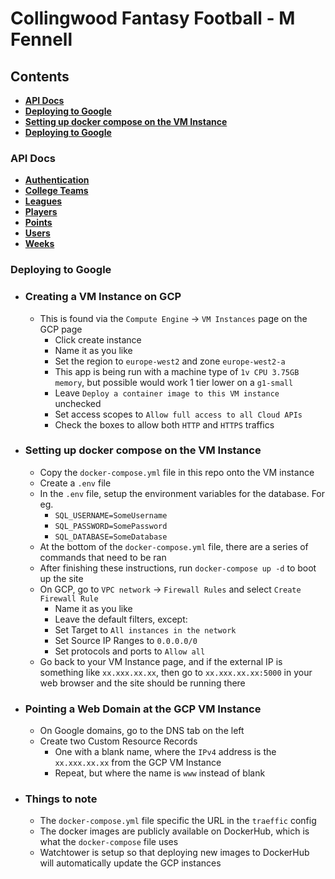 # Collingwood Fantasy Football - M Fennell

## Contents

* [**API Docs**](#api-docs)
* [**Deploying to Google**](#deploying-to-google)
* [**Setting up docker compose on the VM Instance**](#setting-up-docker-compose-on-the-vm-instance)
* [**Deploying to Google**](#deploying-to-google)

### API Docs

* [**Authentication**](http://ccafcfantasy.com:8080/swagger-ui.html#/authentication)
* [**College Teams**](http://ccafcfantasy.com:8080/swagger-ui.html#/college-team-controller)
* [**Leagues**](http://ccafcfantasy.com:8080/swagger-ui.html#/league-controller)
* [**Players**](http://ccafcfantasy.com:8080/swagger-ui.html#/player-controller)
* [**Points**](http://ccafcfantasy.com:8080/swagger-ui.html#/points-controller)
* [**Users**](http://ccafcfantasy.com:8080/swagger-ui.html#/user)
* [**Weeks**](http://ccafcfantasy.com:8080/swagger-ui.html#/weeks-controller)

### Deploying to Google

* ### Creating a VM Instance on GCP

  * This is found via the `Compute Engine` -> `VM Instances` page on the GCP page
    * Click create instance
    * Name it as you like
    * Set the region to `europe-west2` and zone `europe-west2-a`
    * This app is being run with a machine type of `1v CPU 3.75GB memory`, but possible would work 1 tier lower on a `g1-small`
    * Leave `Deploy a container image to this VM instance` unchecked
    * Set access scopes to `Allow full access to all Cloud APIs`
    * Check the boxes to allow both `HTTP` and `HTTPS` traffics

* ### Setting up docker compose on the VM Instance

  * Copy the `docker-compose.yml` file in this repo onto the VM instance
  * Create a `.env` file
  * In the `.env` file, setup the environment variables for the database. For eg.
    * `SQL_USERNAME=SomeUsername`
    * `SQL_PASSWORD=SomePassword`
    * `SQL_DATABASE=SomeDatabase`
  * At the bottom of the `docker-compose.yml` file, there are a series of commands that need to be ran
  * After finishing these instructions, run `docker-compose up -d` to boot up the site
  * On GCP, go to `VPC network` -> `Firewall Rules` and select `Create Firewall Rule`
    * Name it as you like
    * Leave the default filters, except:
    * Set Target to `All instances in the network`
    * Set Source IP Ranges to `0.0.0.0/0`
    * Set protocols and ports to `Allow all`
  * Go back to your VM Instance page, and if the external IP is something like `xx.xxx.xx.xx`, then go to `xx.xxx.xx.xx:5000` in your web browser and the site should be running there

* ### Pointing a Web Domain at the GCP VM Instance

  * On Google domains, go to the DNS tab on the left
  * Create two Custom Resource Records
    * One with a blank name, where the `IPv4` address is the `xx.xxx.xx.xx` from the GCP VM Instance
    * Repeat, but where the name is `www` instead of blank

* ### Things to note

  * The `docker-compose.yml` file specific the URL in the `traeffic` config
  * The docker images are publicly available on DockerHub, which is what the `docker-compose` file uses
  * Watchtower is setup so that deploying new images to DockerHub will automatically update the GCP instances
  